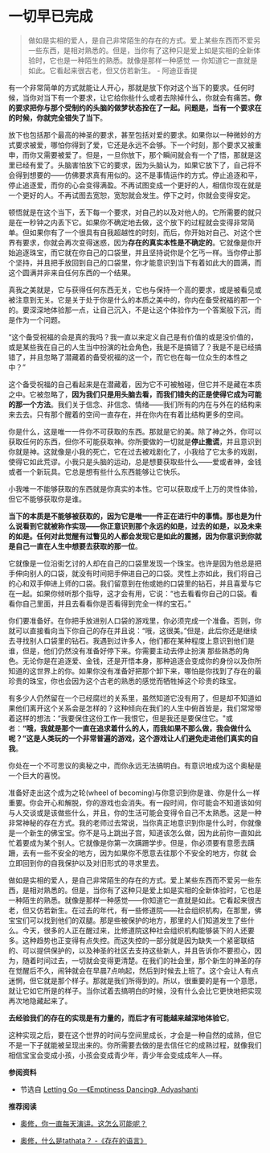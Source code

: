 # 一切早已完成


> 做如是实相的爱人，是自己非常陌生的存在的方式。爱上某些东西而不爱另一些东西，是相对熟悉的。但是，当你有了这种只是爱上如是实相的全新体验时，它也是一种陌生的熟悉。就像是那样一种感觉 — 你知道它一直就是如此。它看起来很古老，但又仿若新生。 - 阿迪亚香提

有一个非常简单的方式就能让人开心，那就是放下你对这个当下的要求。任何时候，当你对当下有一个要求，让它给你些什么或者去除掉什么，你就会有痛苦。**你的要求把你与那个受制约的头脑的做梦状态拴在了一起。问题是，当有一个要求在的时候，你就完全错失了当下**。

放下也包括那个最高的神圣的要求，甚至包括对爱的要求。如果你以一种微妙的方式要求被爱，哪怕你得到了爱，它还是永远不会够。下一个时刻，那个要求又被重申，而你又需要被爱了。但是，一旦你放下，那个瞬间就会有一个了悟，那就是这里已经有爱了。头脑害怕放下它的要求，因为头脑认为，如果它放下了，自己将不会得到想要的——仿佛要求真有用似的。这不是事情运作的方式。停止追逐和平，停止追逐爱，而你的心会变得满盈。不再试图变成一个更好的人，相信你现在就是一个更好的人。不再试图去宽恕，宽恕就会发生。停下之时，你就会变得安定。

顿悟就是在这个当下，丢下每一个要求，对自己的以及对他人的。它所需要的就只是在一秒钟之内丢下它。如果你不确定地去做，这个放下的过程就会变得非常简单。但如果你有了一个很具有自我超越性的时刻，而后，你开始对自己、对这个世界有要求，你就会再次变得迷惑，因为**存在的真实本性是不确定的**。它就像是你开始追逐珠宝，而它就在你自己的口袋里，并且坚持说你是个乞丐一样。当你停止那个坚持，并且把手放回到自己的口袋里，你才能意识到当下有着如此大的圆满，而这个圆满并非来自任何东西的一个结果。

真我之美就是，它与获得任何东西无关，它也与保持一个高的要求，或是被看见或被注意到无关。它是关于处于你是什么的本质之美中的，你内在备受祝福的那一个的。要深深地体验那一点，让自己沉入，不是让这个体验作为一个答案般下沉，而是作为一个问题。

“这个备受祝福的会是真的我吗？我一直以来定义自己是有价值的或是没价值的，或是某些我在自己的人生当中扮演的社会角色，我是不是搞错了？我是不是已经搞错了，并且忽略了潜藏着的备受祝福的这一个，而它也在每一位众生的本性之中？”

这个备受祝福的自己看起来是在潜藏着，因为它不可被触碰，但它并不是藏在本质之中。它被忽略了，**因为我们只是用头脑去看，而我们错失的正是使得它成为可能的那一个方法**。我们关于信念、非信念、情绪——我们所有的内在与外在的结构来来去去。只有那个醒着的空间一直存在，并在你内在有着比结构更多的空间。

你是什么，这是唯一一件你不可获取的东西。那就是它的美。除了神之外，你可以获取任何的东西，但你不可能获取神。你所要做的一切就是**停止撒谎**，并且意识到你就是神。这就像是小我的死亡，它在过去被戏剧化了，小我给了它太多的戏剧，使得它如此荒谬。小我只是头脑的运动，总是想要获取些什么——爱或者神，金钱或者一个新玩具。它总是想有些什么东西能够让它快乐。

小我唯一不能够获取的东西就是你真实的本性。它可以获取成千上万的灵性体验，但它不能够获取你是谁。

**当下的本质是不能够被获取的，因为它是唯一一件正在进行中的事情。那也是为什么说看到它就被称作实现——你正意识到那个永远的如是，过去的如是，以及未来的如是。任何对此觉醒有过瞥见的人都会发现它是如此的震撼，因为你意识到你就是自己一直在人生中想要去获取的那一位**。

它就像是一位沿街乞讨的人却在自己的口袋里发现一个珠宝。也许是因为他总是把手伸向别人的口袋，就没有时间把手伸进自己的口袋。灵性上亦如此，我们将自己的心和双手伸进上师的口袋。我们留意到在他或她的口袋里的钻石，并且喜爱与它在一起。如果你倾听那个指导，这才会有用，它说：“也去看看你自己的口袋。看看你自己里面，并且去看看你是否看得到完全一样的宝石。”

你们要准备好。在你把手放进别人口袋的游戏里，你必须完成一个准备。否则，你就可以直接看向当下你自己的存在并且说：“哦，这很美。”但是，此后你还是继续去寻找别人口袋里的钻石。我遇到过许多人，他们都在某种程度上意识到他们是谁，但是，他们仍然没有准备好停下来。你需要主动去停止扮演 那些熟悉的角色。无论你是在追逐爱、金钱，还是开悟本身，那种追逐会变成你的身份以及你所知道的这世界上的你。如果你没有准备好把那个卸下来，哪怕是你找到了存在的最珍贵的珠宝，你也会因为这个古老的熟悉的感觉而牺牲掉这个珍贵的珠宝。

有多少人仍然留在一个已经腐烂的关系里，虽然知道它没有用了，但是却不知道如果他们离开这个关系会是怎样的？这种倾向在我们的人生中俯首皆是，我们常常带着这样的想法：“我要保住这份工作一我恨它，但是我还是要保住它。"或者：**“哦，我就是那个一直在追求着什么的人，而我如果不那么做，我会做什么呢？”这是人类玩的一个非常普遍的游戏，这个游戏让人们避免走进他们真实的自我**。

你处在一个不可思议的奥秘之中，而你永远无法搞明白。有意识地成为这个奥秘是一个巨大的喜悦。

准备好走出这个成为之轮(wheel of becoming)与你意识到你是谁、你是什么一样重要。你会开心和解脱，你的游戏也会消失。有一段时间，你可能会不知道该如何与人交谈或是该做些什么，并且，你的生活可能会变得令自己不太熟悉。这是一种非常神秘的存在方式。我的老师过去常说，当你真正地意识到你是什么时，你就像是一个新生的佛宝宝。你不是马上跳出子宫，知道该怎么做，因为此前你一直如此忙着要成为某个别人。它就像是你第一次蹒跚学步。但是，你必须要有意愿去蹒跚，去有一些不安全的地方，因为如果你不愿意去往那个不安全的地方，你就 会立即回到你的自我保护以及对旧形式的寻求里去。

做如是实相的爱人，是自己非常陌生的存在的方式。爱上某些东西而不爱另一些东西，是相对熟悉的。但是，当你有了这种只是爱上如是实相的全新体验时，它也是一种陌生的熟悉。就像是那样一种感觉——你知道它一直就是如此。它看起来很古老，但又仿若新生。在过去的年代，有一些修道院——社会组织机构，在那里，佛宝宝们可以找到他们的双腿。那是些被保护的地方，那里的人们知道发生了些什么。今天，很多的人正在醒过来，比修道院这种社会组织机构能够装下的人还要多。这种趋势也正变得有点失控。而这失控的一部分就是因为缺失一个紧密联结的、可以提供保护的，以及神圣的社区去支持这些新人，并且告诉你不要担心，因为，随着时间过去，一切就会变得更清楚。在我们的社会里，那个新生的神圣的存在觉醒后不久，闹钟就会在早晨7点响起，然后到时候去上班了。这个会让人有点迷惘，但它就是那个样子。那就是我们所得到的。所以，很重要的是有一个意愿，就让它如它所是的样子。当你试着去搞明白的时候，没有什么会比它更快地把实现再次地隐藏起来了。

**去经验我们的存在的实现是有力量的，而后才有可能越来越深地体验它**。

这种实现之后，要在这个世界的时间与空间里成长，才会是一种自然的成熟，但它不是一下子就能被呈现出来的。你所需要去做的是去信任它的成熟过程，就像我们相信宝宝会变成小孩，小孩会变成青少年，青少年会变成成年人—样。

**参阅资料**

- 节选自 [Letting Go —《Emptiness Dancing》, Adyashanti](https://zenmoments.org/wp-content/uploads/Adyashanti-Ebook-Emptiness-Dancing-Complete.pdf)

**推荐阅读**

- [奥修，你一直每天演讲。这怎么可能呢？](https://mp.weixin.qq.com/s/zRzDSr0RpPZHjpVY7MM1Og)

- [奥修，什么是tathata？ -《存在的语言》](https://www.osho.tw/cn/cnebook/book58_07.htm)


